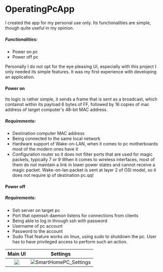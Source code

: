 # OperatingPcApp
I created the app for my personal use only.
Its functionalities are simple, though quite useful in my opinion.  
##### Functionalities: 
* Power on pc
* Power off pc

Personally I do not opt for the eye pleasing UI, especially with this project I only needed its simple features.
It was my first experience with developing an application.

#### Power on 
Its logic is rather simple, it sends a frame that is sent as a broadcast, which containst within its payload 6 bytes of FF, followed by 16 copies of mac address of target computer's 48-bit MAC address. 
##### Requirements:
* Destination computer MAC address 
* Being connected to the same local network
* Hardware support of Wake-on-LAN, when  it comes to pc motherboards most of the modern ones have it
* Configuration router so it does not filter ports that are used for magic packets, typically 7 or 9
When it comes to  wireless interfaces, most of them do not maintain a link in lower power states and cannot receive a magic packet.
Wake-on-lan packet is sent at layer 2 of OSI model, so it does not require ip of destination pc.qq!

#### Power off
##### Requirements:
* Ssh server on target pc
* Port that openssh daemon listens for connections from clients
* Being able to log in through ssh with password
* Username of pc account
* Password to the account
* Sudo
That feature works on linux, using sudo to shutdown the pc. User has to have privileged access to perform such an action.

Main UI                    |             Settings
:-------------------------:|:-------------------------:
![](https://user-images.githubusercontent.com/58633804/113486288-3e956600-94b2-11eb-89bf-b29a6a1cbc57.png?raw=true)  |  ![SmartHomePC_Settings](https://user-images.githubusercontent.com/58633804/113486419-e448d500-94b2-11eb-824f-3d03a0f44fea.png)

